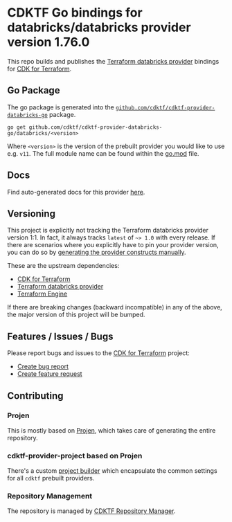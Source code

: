 # CDKTF Go bindings for databricks/databricks provider version 1.76.0

This repo builds and publishes the [Terraform databricks provider](https://registry.terraform.io/providers/databricks/databricks/1.76.0/docs) bindings for [CDK for Terraform](https://cdk.tf).

## Go Package

The go package is generated into the [`github.com/cdktf/cdktf-provider-databricks-go`](https://github.com/cdktf/cdktf-provider-databricks-go) package.

`go get github.com/cdktf/cdktf-provider-databricks-go/databricks/<version>`

Where `<version>` is the version of the prebuilt provider you would like to use e.g. `v11`. The full module name can be found
within the [go.mod](https://github.com/cdktf/cdktf-provider-databricks-go/blob/main/databricks/go.mod#L1) file.

## Docs

Find auto-generated docs for this provider [here](https://github.com/cdktf/cdktf-provider-databricks/blob/main/docs/API.go.md).


## Versioning

This project is explicitly not tracking the Terraform databricks provider version 1:1. In fact, it always tracks `latest` of `~> 1.0` with every release. If there are scenarios where you explicitly have to pin your provider version, you can do so by [generating the provider constructs manually](https://cdk.tf/imports).

These are the upstream dependencies:

* [CDK for Terraform](https://cdk.tf)
* [Terraform databricks provider](https://registry.terraform.io/providers/databricks/databricks/1.76.0)
* [Terraform Engine](https://terraform.io)

If there are breaking changes (backward incompatible) in any of the above, the major version of this project will be bumped.

## Features / Issues / Bugs

Please report bugs and issues to the [CDK for Terraform](https://cdk.tf) project:

* [Create bug report](https://cdk.tf/bug)
* [Create feature request](https://cdk.tf/feature)

## Contributing

### Projen

This is mostly based on [Projen](https://github.com/projen/projen), which takes care of generating the entire repository.

### cdktf-provider-project based on Projen

There's a custom [project builder](https://github.com/cdktf/cdktf-provider-project) which encapsulate the common settings for all `cdktf` prebuilt providers.


### Repository Management

The repository is managed by [CDKTF Repository Manager](https://github.com/cdktf/cdktf-repository-manager/).
